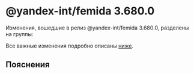 # @yandex-int/femida 3.680.0

<!-- ЧЕЛОВЕЧЕСКОЕ ВСТУПЛЕНИЕ -->

Изменения, вошедшие в релиз @yandex-int/femida 3.680.0, разделены на группы:

Все важные изменения подробно описаны [ниже](#Пояснения).

## Пояснения

